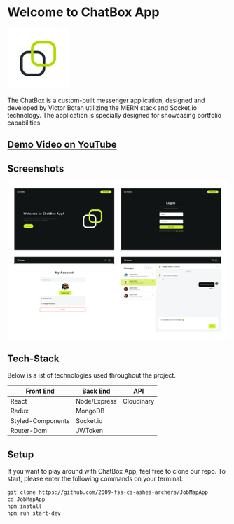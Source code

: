 # Welcome to ChatBox App

<img src="/public/logo.webp" width="140" >

The ChatBox is a custom-built messenger application, designed and developed by Victor Botan utilizing the MERN stack and Socket.io technology. The application is specially designed for showcasing portfolio capabilities.

## [Demo Video on YouTube](https://youtube.com)
## Screenshots
<img src="/public/screenshots.webp">

## Tech-Stack

Below is a ist of technologies used throughout the project.

| Front End | Back End | API |
| --- | --- | --- |
| React | Node/Express | Cloudinary |
| Redux | MongoDB |
| Styled-Components | Socket.io |
| Router-Dom | JWToken |

## Setup

If you want to play around with ChatBox App, feel free to clone our repo. To start, please enter the following commands on your terminal:

```
git clone https://github.com/2009-fsa-cs-ashes-archers/JobMapApp
cd JobMapApp
npm install
npm run start-dev
```